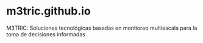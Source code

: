 # m3tric.github.io
M3TRIC: Soluciones tecnológicas basadas en monitoreo multiescala para la toma de decisiones informadas
